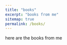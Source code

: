 ```yaml
---
title: "books"
excerpt: "books from me"
sitemap: true
permalink: /books/
---
```


here are the books from me
